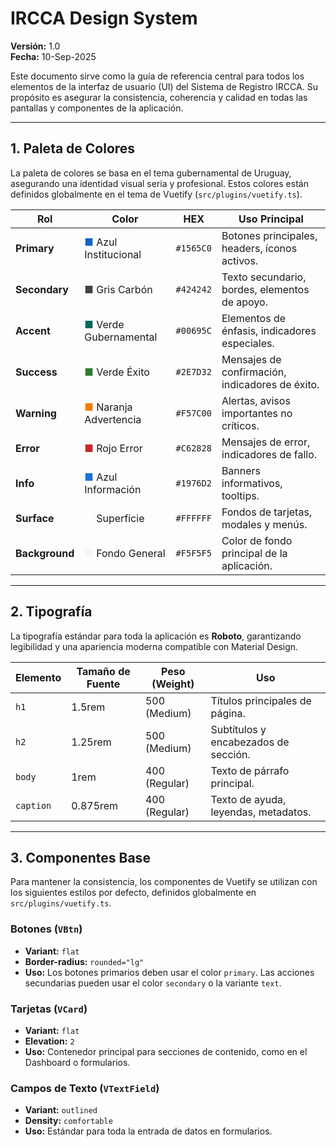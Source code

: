 # IRCCA Design System

**Versión:** 1.0  
**Fecha:** 10-Sep-2025

Este documento sirve como la guía de referencia central para todos los elementos de la interfaz de usuario (UI) del Sistema de Registro IRCCA. Su propósito es asegurar la consistencia, coherencia y calidad en todas las pantallas y componentes de la aplicación.

---

## 1. Paleta de Colores

La paleta de colores se basa en el tema gubernamental de Uruguay, asegurando una identidad visual seria y profesional. Estos colores están definidos globalmente en el tema de Vuetify (`src/plugins/vuetify.ts`).

| Rol         | Color                                       | HEX       | Uso Principal                               |
|-------------|---------------------------------------------|-----------|---------------------------------------------|
| **Primary** | <span style="color:#1565C0">■</span> Azul Institucional | `#1565C0` | Botones principales, headers, íconos activos. |
| **Secondary** | <span style="color:#424242">■</span> Gris Carbón      | `#424242` | Texto secundario, bordes, elementos de apoyo. |
| **Accent**    | <span style="color:#00695C">■</span> Verde Gubernamental | `#00695C` | Elementos de énfasis, indicadores especiales. |
| **Success**   | <span style="color:#2E7D32">■</span> Verde Éxito      | `#2E7D32` | Mensajes de confirmación, indicadores de éxito. |
| **Warning**   | <span style="color:#F57C00">■</span> Naranja Advertencia | `#F57C00` | Alertas, avisos importantes no críticos.     |
| **Error**     | <span style="color:#C62828">■</span> Rojo Error        | `#C62828` | Mensajes de error, indicadores de fallo.      |
| **Info**      | <span style="color:#1976D2">■</span> Azul Información   | `#1976D2` | Banners informativos, tooltips.             |
| **Surface**   | <span style="color:#FFFFFF">■</span> Superficie       | `#FFFFFF` | Fondos de tarjetas, modales y menús.        |
| **Background**| <span style="color:#F5F5F5">■</span> Fondo General    | `#F5F5F5` | Color de fondo principal de la aplicación.    |

---

## 2. Tipografía

La tipografía estándar para toda la aplicación es **Roboto**, garantizando legibilidad y una apariencia moderna compatible con Material Design.

| Elemento  | Tamaño de Fuente | Peso (Weight) | Uso                               |
|-----------|------------------|---------------|-----------------------------------|
| `h1`      | 1.5rem           | 500 (Medium)  | Títulos principales de página.    |
| `h2`      | 1.25rem          | 500 (Medium)  | Subtítulos y encabezados de sección. |
| `body`    | 1rem             | 400 (Regular) | Texto de párrafo principal.       |
| `caption` | 0.875rem         | 400 (Regular) | Texto de ayuda, leyendas, metadatos. |

---

## 3. Componentes Base

Para mantener la consistencia, los componentes de Vuetify se utilizan con los siguientes estilos por defecto, definidos globalmente en `src/plugins/vuetify.ts`.

### Botones (`VBtn`)
- **Variant:** `flat`
- **Border-radius:** `rounded="lg"`
- **Uso:** Los botones primarios deben usar el color `primary`. Las acciones secundarias pueden usar el color `secondary` o la variante `text`.

### Tarjetas (`VCard`)
- **Variant:** `flat`
- **Elevation:** `2`
- **Uso:** Contenedor principal para secciones de contenido, como en el Dashboard o formularios.

### Campos de Texto (`VTextField`)
- **Variant:** `outlined`
- **Density:** `comfortable`
- **Uso:** Estándar para toda la entrada de datos en formularios.
